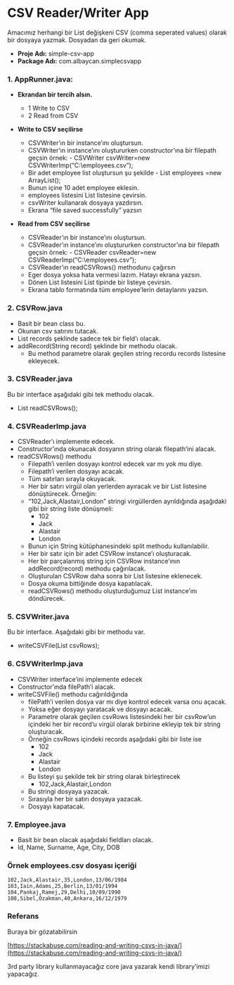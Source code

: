 # CSV Reader/Writer App
Amacımız herhangi bir List değişkeni CSV (comma seperated values) olarak bir dosyaya yazmak. Dosyadan da geri okumak. 

* **Proje Adı:** simple-csv-app
* **Package Adı:** com.albaycan.simplecsvapp

### 1. AppRunner.java: 
* **Ekrandan bir tercih alsın.**
    - 1 Write to CSV
    - 2 Read from CSV

* **Write to CSV seçilirse**
     - CSVWriter’ın bir instance’ını oluştursun.
     - CSVWriter’ın instance’ını oluştururken constructor’ına bir filepath geçsin örnek:
             - CSVWriter csvWriter=new CSVWriterImp(“C:\employees.csv”);
     - Bir adet employee list oluştursun şu şekilde
             - List<Employee> employees =new ArrayList<Employee>();
     - Bunun içine 10 adet employee eklesin.
     - employees listesini List<CSVRow> listesine çevirsin. 
     - csvWriter kullanarak dosyaya yazdırsın. 
     - Ekrana “file saved successfully” yazsın
* **Read from CSV seçilirse**
     - CSVReader’ın bir instance’ını oluştursun.
     - CSVReader’ın instance’ını oluştururken constructor’ına bir filepath geçsin örnek:
            - CSVReader csvReader=new CSVReaderImp(“C:\employees.csv”);
     - CSVReader’ın readCSVRows() methodunu çağırsın
     - Eger dosya yoksa hata vermesi lazım. Hatayı ekrana yazsın.
     - Dönen List<CSVRow> listesini List<Employee> tipinde bir listeye çevirsin.
     - Ekrana tablo formatında tüm employee’lerin detaylarını yazsın.

### 2. CSVRow.java

* Basit bir bean class bu.
* Okunan csv satırını tutacak. 
* List<string> records şeklinde sadece tek bir field’ı olacak.
* addRecord(String record) şeklinde bir methodu olacak.
    - Bu method parametre olarak geçilen string recordu records listesine ekleyecek.

### 3. CSVReader.java
Bu bir interface aşağıdaki gibi tek methodu olacak.
- List<CSVRow> readCSVRows();

### 4. CSVReaderImp.java
- CSVReader’ı implemente edecek.
- Constructor’ında okunacak dosyanın string olarak filepath’ini alacak.
- readCSVRows() methodu
     - Filepath’i verilen dosyayı kontrol edecek var mı yok mu diye.
     - Filepath’i verilen dosyayı acacak.
     - Tüm satırları sırayla okuyacak.
     - Her bir satırı virgül olan yerlerden ayıracak ve bir List<String> listesine dönüştürecek. Örneğin:
     - “102,Jack,Alastair,London” stringi virgüllerden ayrıldığında aşağıdaki gibi bir string liste dönüşmeli:
          - 102
          - Jack
          - Alastair
          - London
     - Bunun için String kütüphanesindeki split methodu kullanılabilir. 
     - Her bir satır için bir adet CSVRow instance’ı oluşturacak. 
     - Her bir parçalanmış string için CSVRow instance’ının addRecord(record) methodu çağırılacak.
     - Oluşturulan CSVRow daha sonra bir List<CSVRow> listesine eklenecek. 
     - Dosya okuma bittiğinde dosya kapatılacak.
     - readCSVRows() methodu oluşturduğumuz List<CSVRow> instance’ını döndürecek.

### 5. CSVWriter.java
Bu bir interface. Aşağıdaki gibi bir methodu var.
- writeCSVFile(List<CSVRow> csvRows);

### 6. CSVWriterImp.java
- CSVWriter interface’ini implemente edecek
- Constructor’ında filePath’i alacak.
- writeCSVFile() methodu cağırıldığında 
     - filePath’i verilen dosya var mı diye kontrol edecek varsa onu açacak. 
     - Yoksa eğer dosyayı yaratacak ve dosyayı acacak.
     - Parametre olarak geçilen csvRows listesindeki her bir csvRow’un içindeki her bir record’u virgül olarak birbirine ekleyip tek bir string oluşturacak.
     - Örneğin csvRows içindeki records aşağıdaki gibi bir liste ise
          - 102
          - Jack
          - Alastair
          - London
     - Bu listeyi şu şekilde tek bir string olarak birleştirecek
          - 102,Jack,Alastair,London
     - Bu stringi dosyaya yazacak.
     - Sırasıyla her bir satırı dosyaya yazacak.
     - Dosyayı kapatacak.

### 7. Employee.java
- Basit bir bean olacak aşağıdaki fieldları olacak.
- Id, Name, Surname, Age, City, DOB


### Örnek employees.csv dosyası içeriği

```
102,Jack,Alastair,35,London,13/06/1984
103,Iain,Adams,25,Berlin,13/01/1994
104,Pankaj,Ramej,29,Delhi,10/09/1990
108,Sibel,Özakman,40,Ankara,16/12/1979
```

### Referans
Buraya bir gözatabilirsin

[https://stackabuse.com/reading-and-writing-csvs-in-java/](https://stackabuse.com/reading-and-writing-csvs-in-java/)

3rd party library kullanmayacağız core java yazarak kendi library’imizi yapacağız.
